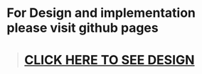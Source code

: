 # For Design and implementation please visit github pages

> # [CLICK HERE TO SEE DESIGN](https://ganesh0479.github.io/go-tiny-docs/)

